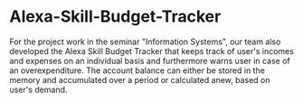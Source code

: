 # Alexa-Skill-Budget-Tracker

For the project work in the seminar "Information Systems", our team also developed the Alexa Skill Budget Tracker that keeps track of user's incomes and expenses on an individual basis and furthermore warns user in case of an overexpenditure. The account balance can either be stored in the memory and accumulated over a period or calculated anew, based on user's demand. 
